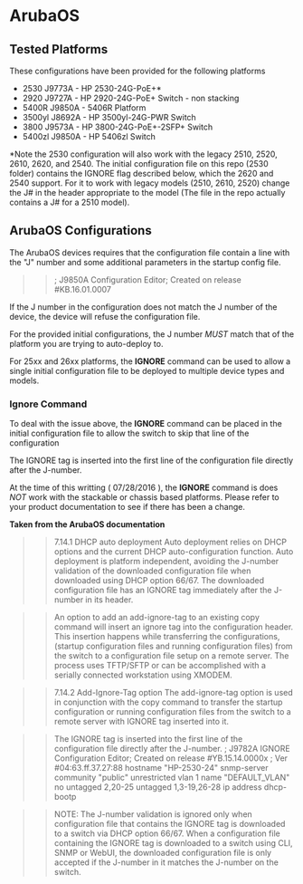 # ArubaOS 

## Tested Platforms
These configurations have been provided for the following platforms

- 2530 J9773A - HP 2530-24G-PoE+*
- 2920 J9727A - HP 2920-24G-PoE+ Switch - non stacking
- 5400R J9850A - 5406R Platform
- 3500yl J8692A - HP 3500yl-24G-PWR Switch
- 3800 J9573A - HP 3800-24G-PoE+-2SFP+ Switch
- 5400zl J9850A - HP 5406zl Switch

*Note the 2530 configuration will also work with the legacy 2510, 2520, 2610, 2620, and 2540.  The initial configuration file on this repo (2530 folder) contains the IGNORE flag described below, which the 2620 and 2540 support.  For it to work with legacy models (2510, 2610, 2520) change the J# in the header appropriate to the model (The file in the repo actually contains a J# for a 2510 model). 

## ArubaOS Configurations

The ArubaOS devices requires that the configuration file contain a line with the "J"
number and some additional parameters in the startup config file.

>> ; J9850A Configuration Editor; Created on release #KB.16.01.0007

If the J number in the configuration does not match the J number of the device,
the device will refuse the configuration file.

For the provided initial configurations, the J number *MUST* match that of the platform you are trying to auto-deploy to. 

For 25xx and 26xx platforms, the **IGNORE** command can be used
to allow a single initial configuration file to be deployed to multiple device types
and models.

### Ignore Command

To deal with the issue above, the **IGNORE** command can be placed in the
initial configuration file to allow the switch to skip that line of the configuration

The IGNORE tag is inserted into the first line of the configuration file directly after the J-number.

At the time of this writting ( 07/28/2016 ), the **IGNORE** command is does 
*NOT* work with the stackable or chassis based platforms. Please refer to your product
documentation to see if there has been a change.


**Taken from the ArubaOS documentation**

>> 7.14.1 DHCP auto deployment
Auto deployment relies on DHCP options and the current DHCP auto-configuration function. Auto deployment is platform independent, avoiding the J-number validation of the downloaded configuration file when downloaded using DHCP option 66/67. The downloaded configuration file has an IGNORE tag immediately after the J-number in its header.

>> An option to add an add-ignore-tag to an existing copy command will insert an ignore tag into the configuration header. This insertion happens while transferring the configurations, (startup configuration files and running configuration files) from the switch to a configuration file setup on a remote server. The process uses TFTP/SFTP or can be accomplished with a serially connected workstation using XMODEM.

>> 7.14.2 Add-Ignore-Tag option
The add-ignore-tag option is used in conjunction with the copy command to transfer the startup configuration or running configuration files from the switch to a remote server with IGNORE tag inserted into it.

>> The IGNORE tag is inserted into the first line of the configuration file directly after the J-number.
; J9782A IGNORE Configuration Editor; Created on release #YB.15.14.0000x
; Ver #04:63.ff.37.27:88
hostname "HP-2530-24"
snmp-server community "public" unrestricted
vlan 1
name "DEFAULT_VLAN"
no untagged 2,20-25
untagged 1,3-19,26-28
ip address dhcp-bootp

>> NOTE: The J-number validation is ignored only when configuration file that contains the IGNORE tag is downloaded to a switch via DHCP option 66/67. When a configuration file containing the IGNORE tag is downloaded to a switch using CLI, SNMP or WebUI, the downloaded configuration file is only accepted if the J-number in it matches the J-number on the switch.
